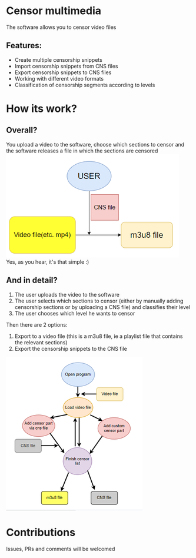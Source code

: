 # Censor multimedia
The software allows you to censor video files
## Features:
* Create multiple censorship snippets
* Import censorship snippets from CNS files
* Export censorship snippets to CNS files
* Working with different video formats
* Classification of censorship segments according to levels
# How its work?
## Overall?  
You upload a video to the software, choose which sections to censor and the software releases a file in which the sections are censored  
![General diagram](https://github.com/bom2013/Censor-multimedia/blob/master/images/0.PNG?raw=true)  
Yes, as you hear, it's that simple :)
## And in detail?
1. The user uploads the video to the software
2. The user selects which sections to censor (either by manually adding censorship sections or by uploading a CNS file) and classifies their level
2. The user chooses which level he wants to censor  

Then there are 2 options:
1. Export to a video file (this is a m3u8 file, ie a playlist file that contains the relevant sections)
2. Export the censorship snippets to the CNS file  

![detail diagram](https://github.com/bom2013/Censor-multimedia/blob/master/images/1.PNG?raw=true)  

# Contributions
Issues, PRs and comments will be welcomed